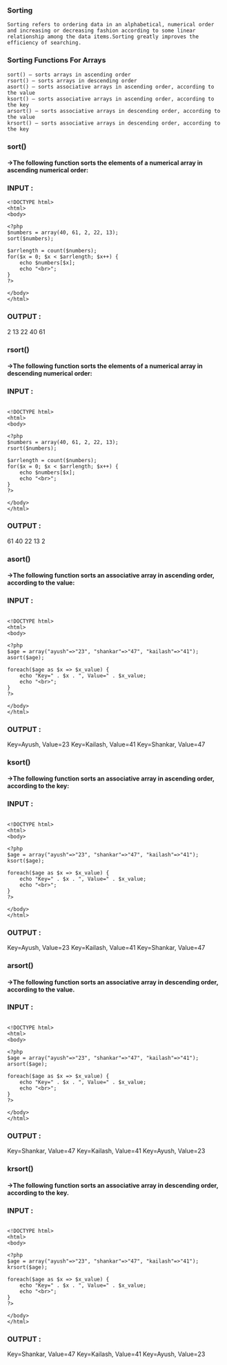
### Sorting
    Sorting refers to ordering data in an alphabetical, numerical order and increasing or decreasing fashion according to some linear relationship among the data items.Sorting greatly improves the efficiency of searching.

### Sorting Functions For Arrays

    sort() – sorts arrays in ascending order
    rsort() – sorts arrays in descending order
    asort() – sorts associative arrays in ascending order, according to the value
    ksort() – sorts associative arrays in ascending order, according to the key
    arsort() – sorts associative arrays in descending order, according to the value
    krsort() – sorts associative arrays in descending order, according to the key

### sort()
#### ->The following function sorts the elements of a numerical array in ascending numerical order:

### INPUT :
```
<!DOCTYPE html>
<html>
<body>
  
<?php
$numbers = array(40, 61, 2, 22, 13);
sort($numbers);
  
$arrlength = count($numbers);
for($x = 0; $x < $arrlength; $x++) {
    echo $numbers[$x];
    echo "<br>";
}
?>
  
</body>
</html>
```
### OUTPUT :
2
13
22
40
61

### rsort()
#### ->The following function sorts the elements of a numerical array in descending numerical order:

### INPUT :

```

<!DOCTYPE html>
<html>
<body>
  
<?php
$numbers = array(40, 61, 2, 22, 13);
rsort($numbers);
  
$arrlength = count($numbers);
for($x = 0; $x < $arrlength; $x++) {
    echo $numbers[$x];
    echo "<br>";
}
?>
  
</body>
</html>

```

### OUTPUT :
61
40
22
13
2

### asort()
#### ->The following function sorts an associative array in ascending order, according to the value:

### INPUT :

```

<!DOCTYPE html>
<html>
<body>
  
<?php
$age = array("ayush"=>"23", "shankar"=>"47", "kailash"=>"41");
asort($age);
  
foreach($age as $x => $x_value) {
    echo "Key=" . $x . ", Value=" . $x_value;
    echo "<br>";
}
?>
  
</body>
</html>

```

### OUTPUT :
Key=Ayush, Value=23
Key=Kailash, Value=41
Key=Shankar, Value=47

### ksort()
#### ->The following function sorts an associative array in ascending order, according to the key:

### INPUT :
```

<!DOCTYPE html>
<html>
<body>
  
<?php
$age = array("ayush"=>"23", "shankar"=>"47", "kailash"=>"41");
ksort($age);
  
foreach($age as $x => $x_value) {
    echo "Key=" . $x . ", Value=" . $x_value;
    echo "<br>";
}
?>
  
</body>
</html>

```

### OUTPUT :
Key=Ayush, Value=23
Key=Kailash, Value=41
Key=Shankar, Value=47

### arsort()
#### ->The following function sorts an associative array in descending order, according to the value.

### INPUT :
```

<!DOCTYPE html>
<html>
<body>
  
<?php
$age = array("ayush"=>"23", "shankar"=>"47", "kailash"=>"41");
arsort($age);
  
foreach($age as $x => $x_value) {
    echo "Key=" . $x . ", Value=" . $x_value;
    echo "<br>";
}
?>
  
</body>
</html>

```

### OUTPUT :
Key=Shankar, Value=47
Key=Kailash, Value=41
Key=Ayush, Value=23

### krsort()
#### ->The following function sorts an associative array in descending order, according to the key.

### INPUT :

```

<!DOCTYPE html>
<html>
<body>
  
<?php
$age = array("ayush"=>"23", "shankar"=>"47", "kailash"=>"41");
krsort($age);
  
foreach($age as $x => $x_value) {
    echo "Key=" . $x . ", Value=" . $x_value;
    echo "<br>";
}
?>
  
</body>
</html>

```

### OUTPUT :
Key=Shankar, Value=47
Key=Kailash, Value=41
Key=Ayush, Value=23